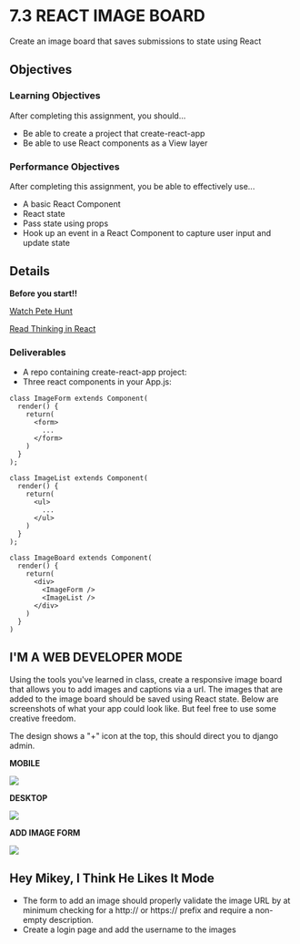 # 7.3 REACT IMAGE BOARD

Create an image board that saves submissions to state using React

## Objectives

### Learning Objectives

After completing this assignment, you should...

* Be able to create a project that create-react-app
* Be able to use React components as a View layer

### Performance Objectives

After completing this assignment, you be able to effectively use...

* A basic React Component
* React state
* Pass state using props
* Hook up an event in a React Component to capture user input and update state

## Details

**Before you start!!**

[Watch Pete Hunt](https://youtu.be/x7cQ3mrcKaY)

[Read Thinking in React](https://reactjs.org/docs/thinking-in-react.html)

### Deliverables

* A repo containing create-react-app project:
* Three react components in your App.js:

```
class ImageForm extends Component(
  render() {
    return(
      <form>
        ...
      </form>
    )
  }
);

class ImageList extends Component(
  render() {
    return(
      <ul>
        ...
      </ul>
    )
  }
);

class ImageBoard extends Component(
  render() {
    return(
      <div>
        <ImageForm />
        <ImageList />
      </div>
    )
  }
)
```

## I'M A WEB DEVELOPER MODE

Using the tools you've learned in class, create a responsive image board that allows you to add images and captions via a url. The images that are added to the image board should be saved using React state. Below are screenshots of what your app could look like. But feel free to use some creative freedom.

The design shows a "+" icon at the top, this should direct you to django admin.

**MOBILE**

<img src="https://github.com/ccs-student-submissions/7.3-react_image_board/blob/master/mobile.png" />


**DESKTOP**

<img src="https://github.com/ccs-student-submissions/7.3-react_image_board/blob/master/desktop.png" />


**ADD IMAGE FORM**

<img src="https://github.com/ccs-student-submissions/7.3-react_image_board/blob/master/add.png" />


## Hey Mikey, I Think He Likes It Mode

- The form to add an image should properly validate the image URL by at minimum
  checking for a http:// or https:// prefix and require a non-empty description.
- Create a login page and add the username to the images
